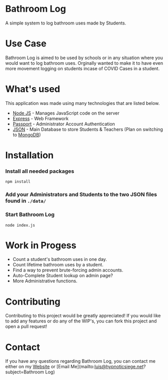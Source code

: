 # Bathroom Log
A simple system to log bathroom uses made by Students.  
# Use Case  
Bathroom Log is aimed to be used by schools or in any situation where you would want to log bathroom uses. Orginally wanted to make it to have even more movement logging on students incase of COVID Cases in a student.  
# What's used
This application was made using many technologies that are listed below.
- [Node JS](http://nodejs.org/) - Manages JavaScript code on the server
- [Express](https://expressjs.com/) - Web Framework
- [Passport](http://www.passportjs.org/) - Administrator Account Authentication
- [JSON](https://www.json.org/) - Main Database to store Students & Teachers (Plan on switching to [MongoDB](https://www.mongodb.com/))
# Installation
### Install all needed packages  
```
npm install
```  
### Add your Administrators and Students to the two JSON files found in ``./data/``  
### Start Bathroom Log
```
node index.js
```
# Work in Progess
- Count a student's bathroom uses in one day.
- Count lifetime bathroom uses by a student.
- Find a way to prevent brute-forcing admin accounts.
- Auto-Complete Student lookup on admin page?
- More Administrative functions.

# Contributing
Contributing to this project would be greatly appreciated! If you would like to add any features or do any of the WIP's, you can fork this project and open a pull request!

# Contact
If you have any questions regarding Bathroom Log, you can contact me either on my [Website](https://hypnoticsiege.net/contact) or [Email Me](mailto:luis@hypnoticsiege.net?subject=Bathroom Log)
